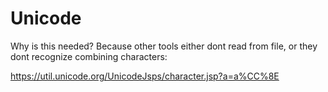 # Unicode

Why is this needed? Because other tools either dont read from file, or they
dont recognize combining characters:

https://util.unicode.org/UnicodeJsps/character.jsp?a=a%CC%8E
